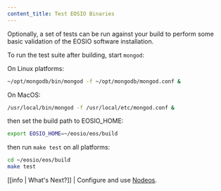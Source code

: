 ```yaml
---
content_title: Test EOSIO Binaries
---
```


Optionally, a set of tests can be run against your build to perform some basic validation of the EOSIO software installation.

To run the test suite after building, start `mongod`:

On Linux platforms:
```sh
~/opt/mongodb/bin/mongod -f ~/opt/mongodb/mongod.conf &
```

On MacOS:
```sh
/usr/local/bin/mongod -f /usr/local/etc/mongod.conf &
```

then set the build path to EOSIO_HOME:
```sh
export EOSIO_HOME=~/eosio/eos/build
```

then run `make test` on all platforms:

```sh
cd ~/eosio/eos/build
make test
```

[[info | What's Next?]]
| Configure and use [Nodeos](../../../01_nodeos/index.md).
